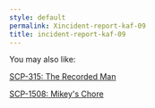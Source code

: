 ```yaml
---
style: default
permalink: Xincident-report-kaf-09
title: incident-report-kaf-09
---
```

You may also like:

[SCP-315: The Recorded Man](http://scp-wiki.net/scp-315)

[SCP-1508: Mikey's Chore](http://scp-wiki.net/scp-1508)
